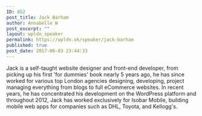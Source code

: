 ```yaml
---
ID: 852
post_title: Jack Barham
author: Annabelle W
post_excerpt: ""
layout: wpldn_speaker
permalink: https://wpldn.uk/speaker/jack-barham
published: true
post_date: 2017-06-03 23:44:33
---
```

Jack is a self-taught website designer and front-end developer, from picking up his first 'for dummies' book nearly 5 years ago, he has since worked for various top London agencies designing, developing, project managing everything from blogs to full eCommerce websites. In recent years, he has concentrated his development on the WordPress platform and throughout 2012, Jack has worked exclusively for Isobar Mobile, building mobile web apps for companies such as DHL, Toyota, and Kellogg's.